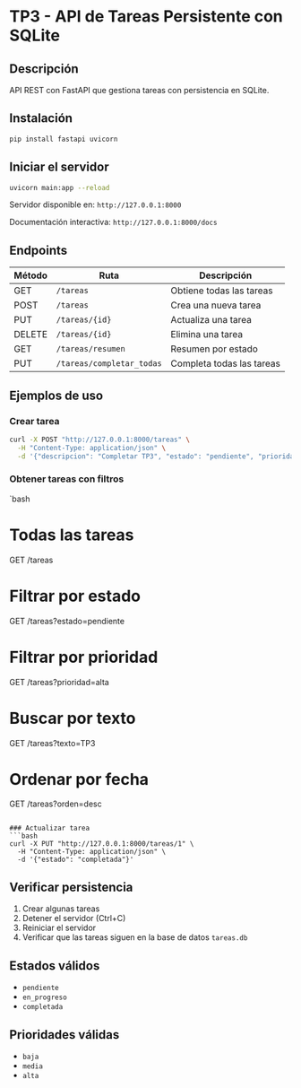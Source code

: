# TP3 - API de Tareas Persistente con SQLite

## Descripción
API REST con FastAPI que gestiona tareas con persistencia en SQLite.

## Instalación

```bash
pip install fastapi uvicorn
```

## Iniciar el servidor

```bash
uvicorn main:app --reload
```

Servidor disponible en: `http://127.0.0.1:8000`

Documentación interactiva: `http://127.0.0.1:8000/docs`

## Endpoints

| Método | Ruta | Descripción |
|--------|------|-------------|
| GET | `/tareas` | Obtiene todas las tareas |
| POST | `/tareas` | Crea una nueva tarea |
| PUT | `/tareas/{id}` | Actualiza una tarea |
| DELETE | `/tareas/{id}` | Elimina una tarea |
| GET | `/tareas/resumen` | Resumen por estado |
| PUT | `/tareas/completar_todas` | Completa todas las tareas |

## Ejemplos de uso

### Crear tarea
```bash
curl -X POST "http://127.0.0.1:8000/tareas" \
  -H "Content-Type: application/json" \
  -d '{"descripcion": "Completar TP3", "estado": "pendiente", "prioridad": "alta"}'
```

### Obtener tareas con filtros
`bash
# Todas las tareas
GET /tareas

# Filtrar por estado
GET /tareas?estado=pendiente

# Filtrar por prioridad
GET /tareas?prioridad=alta

# Buscar por texto
GET /tareas?texto=TP3

# Ordenar por fecha
GET /tareas?orden=desc
```

### Actualizar tarea
```bash
curl -X PUT "http://127.0.0.1:8000/tareas/1" \
  -H "Content-Type: application/json" \
  -d '{"estado": "completada"}'
```

## Verificar persistencia

1. Crear algunas tareas
2. Detener el servidor (Ctrl+C)
3. Reiniciar el servidor
4. Verificar que las tareas siguen en la base de datos `tareas.db`

## Estados válidos
- `pendiente`
- `en_progreso`
- `completada`

## Prioridades válidas
- `baja`
- `media`
- `alta`